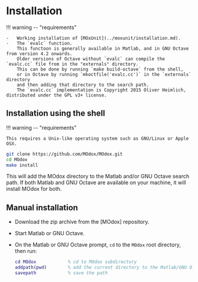 # Installation

!!! warning -- "requirements"

    -   Working installation of [MOxUnit](../moxunit/installation.md).
    -   The `evalc` function.
        This functoon is generally available in Matlab, and in GNU Octave from version 4.2 onwards.
        Older versions of Octave without `evalc` can compile the `evalc.cc` file from in the "externals" directory.
        This can be done by running `make build-octave` from the shell,
        or in Octave by running `mkoctfile('evalc.cc')` in the `externals` directory
        and then adding that directory to the search path.
        The `evalc.cc` implementation is Copyright 2015 Oliver Heimlich, distributed under the GPL v3+ license.


## Installation using the shell

!!! warning -- "requirements"

    This requires a Unix-like operating system such as GNU/Linux or Apple OSX.

```bash
git clone https://github.com/MOdox/MOdox.git
cd MOdox
make install
```

This will add the MOdox directory to the Matlab and/or GNU Octave search path.
If both Matlab and GNU Octave are available on your machine, it will install MOdox for both.

## Manual installation

-   Download the zip archive from the [MOdox] repository.
-   Start Matlab or GNU Octave.
-   On the Matlab or GNU Octave prompt, `cd` to the `MOdox` root directory, then run:

    ```matlab
    cd MOdox            % cd to MOdox subdirectory
    addpath(pwd)        % add the current directory to the Matlab/GNU Octave path
    savepath            % save the path
    ```
